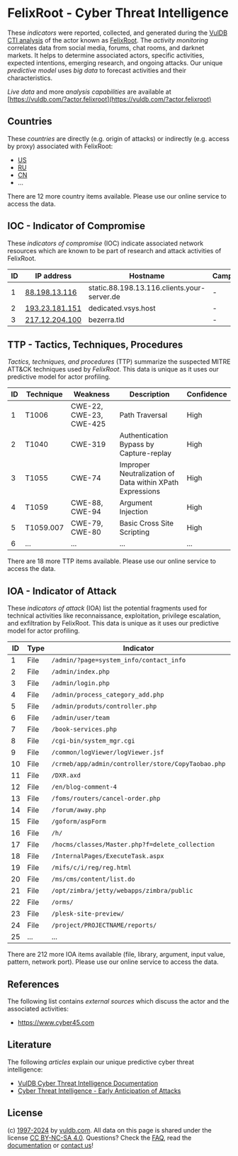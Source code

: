 # FelixRoot - Cyber Threat Intelligence

These _indicators_ were reported, collected, and generated during the [VulDB CTI analysis](https://vuldb.com/?kb.cti) of the actor known as [FelixRoot](https://vuldb.com/?actor.felixroot). The _activity monitoring_ correlates data from social media, forums, chat rooms, and darknet markets. It helps to determine associated actors, specific activities, expected intentions, emerging research, and ongoing attacks. Our unique _predictive model_ uses _big data_ to forecast activities and their characteristics.

_Live data_ and more _analysis capabilities_ are available at [https://vuldb.com/?actor.felixroot](https://vuldb.com/?actor.felixroot)

## Countries

These _countries_ are directly (e.g. origin of attacks) or indirectly (e.g. access by proxy) associated with FelixRoot:

* [US](https://vuldb.com/?country.us)
* [RU](https://vuldb.com/?country.ru)
* [CN](https://vuldb.com/?country.cn)
* ...

There are 12 more country items available. Please use our online service to access the data.

## IOC - Indicator of Compromise

These _indicators of compromise_ (IOC) indicate associated network resources which are known to be part of research and attack activities of FelixRoot.

ID | IP address | Hostname | Campaign | Confidence
-- | ---------- | -------- | -------- | ----------
1 | [88.198.13.116](https://vuldb.com/?ip.88.198.13.116) | static.88.198.13.116.clients.your-server.de | - | High
2 | [193.23.181.151](https://vuldb.com/?ip.193.23.181.151) | dedicated.vsys.host | - | High
3 | [217.12.204.100](https://vuldb.com/?ip.217.12.204.100) | bezerra.tld | - | High

## TTP - Tactics, Techniques, Procedures

_Tactics, techniques, and procedures_ (TTP) summarize the suspected MITRE ATT&CK techniques used by _FelixRoot_. This data is unique as it uses our predictive model for actor profiling.

ID | Technique | Weakness | Description | Confidence
-- | --------- | -------- | ----------- | ----------
1 | T1006 | CWE-22, CWE-23, CWE-425 | Path Traversal | High
2 | T1040 | CWE-319 | Authentication Bypass by Capture-replay | High
3 | T1055 | CWE-74 | Improper Neutralization of Data within XPath Expressions | High
4 | T1059 | CWE-88, CWE-94 | Argument Injection | High
5 | T1059.007 | CWE-79, CWE-80 | Basic Cross Site Scripting | High
6 | ... | ... | ... | ...

There are 18 more TTP items available. Please use our online service to access the data.

## IOA - Indicator of Attack

These _indicators of attack_ (IOA) list the potential fragments used for technical activities like reconnaissance, exploitation, privilege escalation, and exfiltration by FelixRoot. This data is unique as it uses our predictive model for actor profiling.

ID | Type | Indicator | Confidence
-- | ---- | --------- | ----------
1 | File | `/admin/?page=system_info/contact_info` | High
2 | File | `/admin/index.php` | High
3 | File | `/admin/login.php` | High
4 | File | `/admin/process_category_add.php` | High
5 | File | `/admin/produts/controller.php` | High
6 | File | `/admin/user/team` | High
7 | File | `/book-services.php` | High
8 | File | `/cgi-bin/system_mgr.cgi` | High
9 | File | `/common/logViewer/logViewer.jsf` | High
10 | File | `/crmeb/app/admin/controller/store/CopyTaobao.php` | High
11 | File | `/DXR.axd` | Medium
12 | File | `/en/blog-comment-4` | High
13 | File | `/foms/routers/cancel-order.php` | High
14 | File | `/forum/away.php` | High
15 | File | `/goform/aspForm` | High
16 | File | `/h/` | Low
17 | File | `/hocms/classes/Master.php?f=delete_collection` | High
18 | File | `/InternalPages/ExecuteTask.aspx` | High
19 | File | `/mifs/c/i/reg/reg.html` | High
20 | File | `/ms/cms/content/list.do` | High
21 | File | `/opt/zimbra/jetty/webapps/zimbra/public` | High
22 | File | `/orms/` | Low
23 | File | `/plesk-site-preview/` | High
24 | File | `/project/PROJECTNAME/reports/` | High
25 | ... | ... | ...

There are 212 more IOA items available (file, library, argument, input value, pattern, network port). Please use our online service to access the data.

## References

The following list contains _external sources_ which discuss the actor and the associated activities:

* https://www.cyber45.com

## Literature

The following _articles_ explain our unique predictive cyber threat intelligence:

* [VulDB Cyber Threat Intelligence Documentation](https://vuldb.com/?kb.cti)
* [Cyber Threat Intelligence - Early Anticipation of Attacks](https://www.scip.ch/en/?labs.20201022)

## License

(c) [1997-2024](https://vuldb.com/?kb.changelog) by [vuldb.com](https://vuldb.com/?kb.about). All data on this page is shared under the license [CC BY-NC-SA 4.0](https://creativecommons.org/licenses/by-nc-sa/4.0/). Questions? Check the [FAQ](https://vuldb.com/?kb.faq), read the [documentation](https://vuldb.com/?kb) or [contact us](https://vuldb.com/?contact)!
